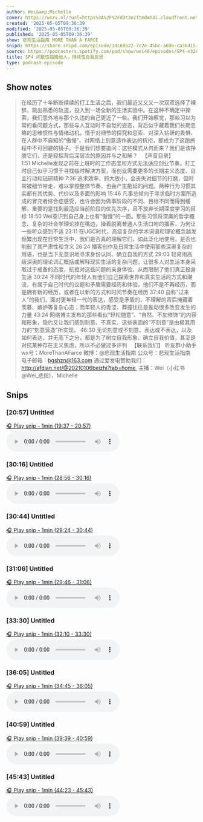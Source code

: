 ```yaml
---
author: Wei&amp;Michelle
cover: https://wsrv.nl/?url=https%3A%2F%2Fd3t3ozftmdmh3i.cloudfront.net%2Fproduction%2Fpodcast_uploaded_nologo%2F11667696%2F11667696-1609830901337-19ceeec01a918.jpg&w=200&h=200
created: '2025-05-05T09:36:39'
modified: '2025-05-05T09:36:39'
published: '2025-05-05T09:36:39'
show: 悲观生活指南 MORE THAN A FARCE
snipd: https://share.snipd.com/episode/1dc69522-7c2e-45bc-a60b-ca36d153f17e
source: https://podcasters.spotify.com/pod/show/wei48/episodes/SP4-e32da3b
title: SP4 间歇性指摘他人，持续性自我反思
type: podcast-episode
---
```



## Show notes
> 在经历了十年断断续续的打工生活之后，我们最近又又又一次双双选择了裸辞，跳出熟悉的轨道，投入到一场全新的生活实验中。在这种不确定中探索，我们意外地与那个久违的自己更近了一些。我们开始察觉，那些习以为常的看问题方式，那些与人互动时不自觉的姿态，背后似乎藏着我们长期忽略的思维惯性与情绪动机。惰于对细节的探究和思索、对深入钻研的畏惧、在人群中不自知的“傲慢”、对网络上刻意造作表达的抗拒，都成为了这趟旅程中不可回避的镜子。于是我们想要追问：这些模式从何而来？我们是该挣脱它们，还是窥探背后深层次的原因并与之和解？
>  
> 【声音目录】
> 1:51 Michelle发现之前在上班时的工作态度和方式无法适应创业节奏。打工时自己似乎习惯于寻找临时解决方案，而创业需要更多的长期主义态度、自主行动和钻研精神
> 7:36 追求效率、抓大放小，会丧失对细节的打磨，但时常被细节带走，难以掌控整体节奏，也会产生拖延的问题。两种行为习惯其实都有其优势、代价以及多面的影响
> 15:46 凡事总倾向于寻求临时方案所造成的冒充者综合症感受，也许会因为做事阶段的不同、目标不同而得到缓解，重要的是找到最适应当前阶段的优先次序，且不放弃长期深度学习的目标
> 18:50 Wei意识到自己身上也有“傲慢”的一面。那些习惯将深奥的哲学概念、复杂的社会学理论挂在嘴边，操着脱离普通人生活口吻的播客，为何让一些听众感到不适
> 23:11 在UGC时代，高级复杂的学术词语和理论概念越发频繁出现在日常生活中，我们是否真的理解它们，如此泛化地使用，是否也削弱了其严肃性和含义
> 26:24 播客创作及日常生活中使用那些深奥复杂的用语，也是当下无意识地寻求身份认同、确立自我的方式
> 29:03 轻易用高级深奥的理论词汇概括或解释现实生活的复杂问题，让很多人对生活本身采取过于戒备的态度，抗拒对这些问题的亲身体验，从而限制了他们真正投身生活
> 30:24 不同时代的年轻人有他们自己探索世界和真实生活的方式和潮流，有属于自己时代的议题和矛盾需要经历和体验，他们不是不再经历，而是拥有新的经历，或者在以新的方式和时间节奏在经历
> 37:40 自称“过来人”的我们，面对更年轻一代的表达，感受是矛盾的，不理解的背后掩藏着羡慕、嫉妒等复杂心态；而年轻人的青涩、莽撞往往是推动很多改变发生的力量
> 43:24 网络博主发布的那些看似“轻松随意”、“自然、不加修饰”的内容和形象，隐约又让我们感到刻意、不真实。这些表面的“不刻意”是由极其用力的“刻意营造”所实现。
> 46:30 无论刻意或不刻意、表达或不表达，以及如何表达，并无高下之分，都是为了树立自我形象、确立自我价值，甚至是对抗某种存在主义焦虑，所以不必做过多评判
>  
> 【联系我们】
> 听友群小助手wx号：MoreThanAFarce
> 微博：@悲观生活指南
> 公众号：悲观生活指南
> 电子邮箱：bgshzn@163.com
> 通过爱发电赞助我们：http://afdian.net/@20210106beizhi?tab=home 
> 主播：Wei（小红书@Wei_悲指）、Michelle

## Snips
### [20:57] Untitled
[🎧 Play snip - 1min️ (19:37 - 20:57)](https://share.snipd.com/snip/f3211c22-feb7-4d8d-b0c6-0cb29f801c75)
<audio controls> <source src="https://anchor.fm/s/46241440/podcast/play/102196779/https%3A%2F%2Fd3ctxlq1ktw2nl.cloudfront.net%2Fstaging%2F2025-4-5%2Fd7bf5599-503b-fd6e-ad70-8aed9d08c38a.mp3#t=19:37,20:57"> </audio>
### [30:16] Untitled
[🎧 Play snip - 1min️ (28:56 - 30:16)](https://share.snipd.com/snip/0c565173-5443-4d00-b1ec-7c51acdbf66a)
<audio controls> <source src="https://anchor.fm/s/46241440/podcast/play/102196779/https%3A%2F%2Fd3ctxlq1ktw2nl.cloudfront.net%2Fstaging%2F2025-4-5%2Fd7bf5599-503b-fd6e-ad70-8aed9d08c38a.mp3#t=28:56,30:16"> </audio>
### [30:44] Untitled
[🎧 Play snip - 1min️ (29:24 - 30:44)](https://share.snipd.com/snip/15106d8f-68a6-4529-9f29-1f1fb0a0bf80)
<audio controls> <source src="https://anchor.fm/s/46241440/podcast/play/102196779/https%3A%2F%2Fd3ctxlq1ktw2nl.cloudfront.net%2Fstaging%2F2025-4-5%2Fd7bf5599-503b-fd6e-ad70-8aed9d08c38a.mp3#t=29:24,30:44"> </audio>
### [31:06] Untitled
[🎧 Play snip - 1min️ (29:46 - 31:06)](https://share.snipd.com/snip/cf881f57-5ee5-4dfc-9801-78952e653b14)
<audio controls> <source src="https://anchor.fm/s/46241440/podcast/play/102196779/https%3A%2F%2Fd3ctxlq1ktw2nl.cloudfront.net%2Fstaging%2F2025-4-5%2Fd7bf5599-503b-fd6e-ad70-8aed9d08c38a.mp3#t=29:46,31:06"> </audio>
### [33:30] Untitled
[🎧 Play snip - 1min️ (32:10 - 33:30)](https://share.snipd.com/snip/8e76914c-8bae-420d-83ab-abea10d37f21)
<audio controls> <source src="https://anchor.fm/s/46241440/podcast/play/102196779/https%3A%2F%2Fd3ctxlq1ktw2nl.cloudfront.net%2Fstaging%2F2025-4-5%2Fd7bf5599-503b-fd6e-ad70-8aed9d08c38a.mp3#t=32:10,33:30"> </audio>
### [36:05] Untitled
[🎧 Play snip - 1min️ (34:45 - 36:05)](https://share.snipd.com/snip/5f45e7ef-fd76-4f8f-bdba-f0545801c133)
<audio controls> <source src="https://anchor.fm/s/46241440/podcast/play/102196779/https%3A%2F%2Fd3ctxlq1ktw2nl.cloudfront.net%2Fstaging%2F2025-4-5%2Fd7bf5599-503b-fd6e-ad70-8aed9d08c38a.mp3#t=34:45,36:05"> </audio>
### [40:59] Untitled
[🎧 Play snip - 1min️ (39:39 - 40:59)](https://share.snipd.com/snip/5e228c5c-6e83-4378-86fe-231f0fea1265)
<audio controls> <source src="https://anchor.fm/s/46241440/podcast/play/102196779/https%3A%2F%2Fd3ctxlq1ktw2nl.cloudfront.net%2Fstaging%2F2025-4-5%2Fd7bf5599-503b-fd6e-ad70-8aed9d08c38a.mp3#t=39:39,40:59"> </audio>
### [45:43] Untitled
[🎧 Play snip - 1min️ (44:23 - 45:43)](https://share.snipd.com/snip/eaf963a3-069b-44fa-abfc-13dd7dccc823)
<audio controls> <source src="https://anchor.fm/s/46241440/podcast/play/102196779/https%3A%2F%2Fd3ctxlq1ktw2nl.cloudfront.net%2Fstaging%2F2025-4-5%2Fd7bf5599-503b-fd6e-ad70-8aed9d08c38a.mp3#t=44:23,45:43"> </audio>
